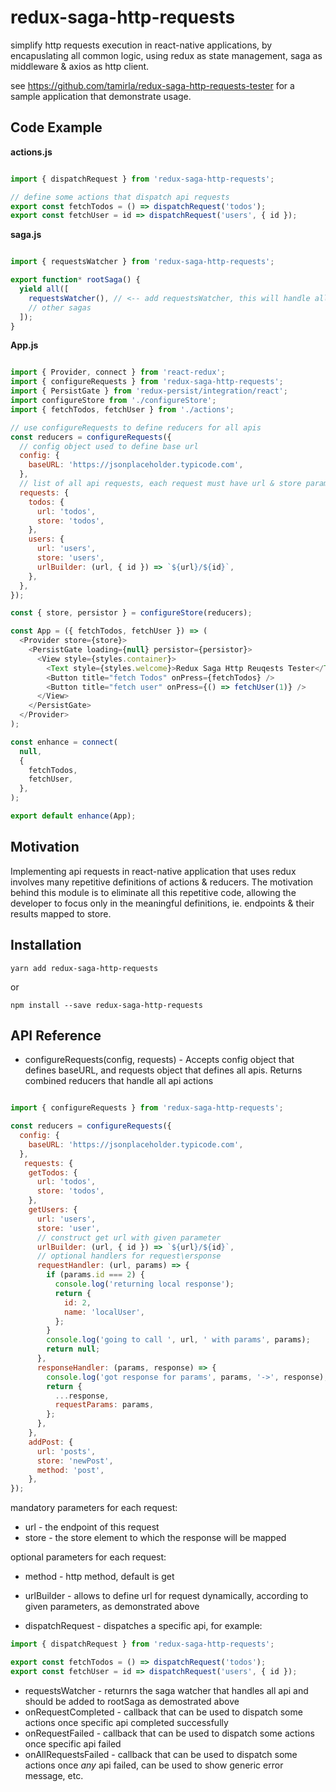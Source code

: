 # redux-saga-http-requests

simplify http requests execution in react-native applications, by encapuslating all common logic, using redux as state management, saga as middleware &amp; axios as http client.

see https://github.com/tamirla/redux-saga-http-requests-tester for a sample application that demonstrate usage.

## Code Example

**actions.js**

```js

import { dispatchRequest } from 'redux-saga-http-requests';

// define some actions that dispatch api requests
export const fetchTodos = () => dispatchRequest('todos');
export const fetchUser = id => dispatchRequest('users', { id });

```

**saga.js**

```js

import { requestsWatcher } from 'redux-saga-http-requests';

export function* rootSaga() {
  yield all([
    requestsWatcher(), // <-- add requestsWatcher, this will handle all requests
    // other sagas
  ]);
}

```

**App.js**

```js

import { Provider, connect } from 'react-redux';
import { configureRequests } from 'redux-saga-http-requests';
import { PersistGate } from 'redux-persist/integration/react';
import configureStore from './configureStore';
import { fetchTodos, fetchUser } from './actions';

// use configureRequests to define reducers for all apis 
const reducers = configureRequests({
  // config object used to define base url
  config: {
    baseURL: 'https://jsonplaceholder.typicode.com',
  },
  // list of all api requests, each request must have url & store params, and may have some other optional params, see below
  requests: {
    todos: {
      url: 'todos',
      store: 'todos',
    },
    users: {
      url: 'users',
      store: 'users',
      urlBuilder: (url, { id }) => `${url}/${id}`,
    },
  },
});

const { store, persistor } = configureStore(reducers);

const App = ({ fetchTodos, fetchUser }) => (
  <Provider store={store}>
    <PersistGate loading={null} persistor={persistor}>
      <View style={styles.container}>
        <Text style={styles.welcome}>Redux Saga Http Reuqests Tester</Text>
        <Button title="fetch Todos" onPress={fetchTodos} />
        <Button title="fetch user" onPress={() => fetchUser(1)} />
      </View>
    </PersistGate>
  </Provider>
);

const enhance = connect(
  null,
  {
    fetchTodos,
    fetchUser,
  },
);

export default enhance(App);

```

## Motivation

Implementing api requests in react-native application that uses redux involves many repetitive definitions of actions & reducers. The motivation behind this module is to eliminate all this repetitive code, allowing the developer to focus only in the meaningful definitions, ie. endpoints & their results mapped to store.

## Installation
```
yarn add redux-saga-http-requests
```
or 
```
npm install --save redux-saga-http-requests
```
## API Reference

* configureRequests(config, requests) - Accepts config object that defines baseURL, and requests object that defines all apis. Returns combined reducers that handle all api actions 

```js

import { configureRequests } from 'redux-saga-http-requests';

const reducers = configureRequests({
  config: {
    baseURL: 'https://jsonplaceholder.typicode.com',
  },
   requests: {
    getTodos: {
      url: 'todos',
      store: 'todos',
    },
    getUsers: {
      url: 'users',
      store: 'user',
      // construct get url with given parameter
      urlBuilder: (url, { id }) => `${url}/${id}`,
      // optional handlers for request\ersponse
      requestHandler: (url, params) => {
        if (params.id === 2) {
          console.log('returning local response');
          return {
            id: 2,
            name: 'localUser',
          };
        }
        console.log('going to call ', url, ' with params', params);
        return null;
      },
      responseHandler: (params, response) => {
        console.log('got response for params', params, '->', response);
        return {
          ...response,
          requestParams: params,
        };
      },
    },
    addPost: {
      url: 'posts',
      store: 'newPost',
      method: 'post',
    },
});

```

mandatory parameters for each request:

* url - the endpoint of this request
* store - the store element to which the response will be mapped

optional parameters for each request:

* method - http method, default is get
* urlBuilder - allows to define url for request dynamically, according to given parameters, as demonstrated above

* dispatchRequest - dispatches a specific api, for example:
```js
import { dispatchRequest } from 'redux-saga-http-requests';

export const fetchTodos = () => dispatchRequest('todos');
export const fetchUser = id => dispatchRequest('users', { id });

```

* requestsWatcher - returnrs the saga watcher that handles all api and should be added to rootSaga as demostrated above
* onRequestCompleted - callback that can be used to dispatch some actions once specific api completed successfully
* onRequestFailed - callback that can be used to dispatch some actions once specific api failed
* onAllRequestsFailed - callback that can be used to dispatch some actions once *any* api failed, can be used to show generic error message, etc.
